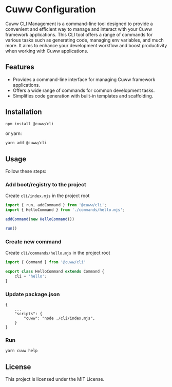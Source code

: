 # Cuww Configuration

Cuww CLI Management is a command-line tool designed to provide a convenient and efficient way to manage and interact with your Cuww framework applications. This CLI tool offers a range of commands for various tasks such as generating code, managing env variables, and much more. It aims to enhance your development workflow and boost productivity when working with Cuww applications.


## Features

- Provides a command-line interface for managing Cuww framework applications.
- Offers a wide range of commands for common development tasks.
- Simplifies code generation with built-in templates and scaffolding.

## Installation

```bash
npm install @cuww/cli
```

or yarn:

```bash
yarn add @cuww/cli
```

## Usage

Follow these steps:


### Add boot/registry to the project

Create `cli/index.mjs` in the project root

```typescript
import { run, addCommand } from '@cuww/cli';
import { HelloCommand } from './commands/hello.mjs';

addCommand(new HelloCommand())

run()
```


### Create new command

Create `cli/commands/hello.mjs` in the project root


```javascript
import { Command } from '@cuww/cli'

export class HelloCommand extends Command {
    cli = 'hello';
}
```


### Update package.json

```
{
    ...
    "scripts": {
        "cuww": "node ./cli/index.mjs",
    }
}
```

### Run

```bash
yarn cuww help
```


## License

This project is licensed under the MIT License.